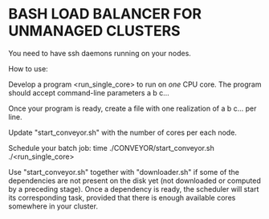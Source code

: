 # BASH LOAD BALANCER FOR UNMANAGED CLUSTERS
You need to have ssh daemons running on your nodes.

How to use:

Develop a program <run_single_core> to run on *one* CPU core. The program should accept command-line parameters a b c...

Once your program is ready, create a file <parameter list> with one realization of a b c... per line.
  
Update "start_conveyor.sh" with the number of cores per each node.

Schedule your batch job: time ./CONVEYOR/start_conveyor.sh ./<run_single_core> <parameter list>
  
Use "start_conveyor.sh" together with "downloader.sh" if some of the dependencies are not present on the disk yet (not downloaded or computed by a preceding stage). Once a dependency is ready, the scheduler will start its corresponding task, provided that there is enough available cores somewhere in your cluster.

